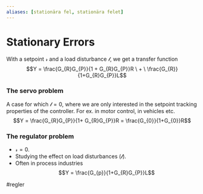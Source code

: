 ```yaml
---
aliases: [stationära fel, stationära felet]
---
```

# Stationary Errors 
With a setpoint $\mathcal{r}$ and a load disturbance $\mathcal{l}$, we get a transfer function $$Y = \frac{G_{R}G_{P}}{1 + G_{R}G_{P}}R \ + \ \frac{G_{R}}{1+G_{R}G_{P}}L$$
### The servo problem
A case for which $\mathcal{l}=0$, where we are only interested in the setpoint tracking properties of the controller. For ex. in motor control, in vehicles etc. 
$$Y = \frac{G_{R}G_{P}}{1+ G_{R}G_{P}}R = \frac{G_{0}}{1+G_{0}}R$$
### The regulator problem
- $\mathcal{r} = 0$. 
- Studying the effect on load disturbances ($\mathcal{l}$). 
- Often in process industries
$$Y = \frac{G_{p}}{1+G_{R}G_{P}}L$$



#regler